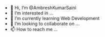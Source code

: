 - 👋 Hi, I’m @AmbreshKumarSaini
- 👀 I’m interested in ...
- 🌱 I’m currently learning Web Development
- 💞️ I’m looking to collaborate on ...
- 📫 How to reach me ...

<!---
AmbreshKumarSaini/AmbreshKumarSaini is a ✨ special ✨ repository because its `README.md` (this file) appears on your GitHub profile.
You can click the Preview link to take a look at your changes.
--->
